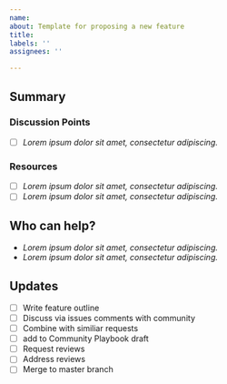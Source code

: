 ```yaml
---
name: 
about: Template for proposing a new feature
title: 
labels: ''
assignees: ''

---
```


<!--
Please complete the following sections when you want to propose a new feature. You are encouraged to keep this top level comment box updated as you develop and respond to reviews. If you have write access to the repository, please also assign the appropriate label (or labels) to your issue. Note that text within html comment tags will not be rendered.
-->

## Summary

<!-- Please provide a detailed description of the feature you are writing or proposing. If you have started writing the feature, also provide details about the pull request you've made as well as the branch you've been working from. Please provide as much context as possible and link to other related issues and/or pull requests.

Think about answering the following questions:

- What is the name and purpose of your feature?
- Why are you proposing it?
- What section of the playbook is the feature for?
- What branch are you working on?
- Have you made any Pull Requests
-->

### Discussion Points

<!-- Use this section to highlight the outcomes of any discussions you have had with regards the development of this feature. YOU MAY SKIP THIS SECTION -->

- [ ] *Lorem ipsum dolor sit amet, consectetur adipiscing.*

### Resources

<!-- List and describe any external resources that may be helpful when writing the feature. 

We suggest using bullets (indicated by * or -) and filled checkboxes [x] here  -->

- [ ] *Lorem ipsum dolor sit amet, consectetur adipiscing.*
- [ ] *Lorem ipsum dolor sit amet, consectetur adipiscing.*

## Who can help?

<!-- We suggest using bullets (indicated by * or -) and filled checkboxes [x] here -->

* *Lorem ipsum dolor sit amet, consectetur adipiscing.*
* *Lorem ipsum dolor sit amet, consectetur adipiscing.*


## Updates

<!-- To avoid that others have to read through the full thread of comments, update the initial issue with important updates (for example, actions or decisions taken) regularly so that all the important information is available at one glance. You may use the checklist here to get started, feel free to modify this list.

We suggest using bullets (indicated by * or -) and filled checkboxes [x] here  -->

- [ ] Write feature outline
- [ ] Discuss via issues comments with community 
- [ ] Combine with similiar requests 
- [ ] add to Community Playbook draft
- [ ] Request reviews
- [ ] Address reviews
- [ ] Merge to master branch
